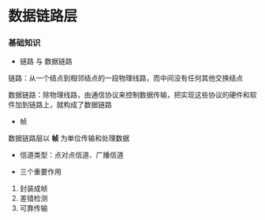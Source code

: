 # 数据链路层


### 基础知识

* 链路 与 数据链路

链路：从一个结点到相邻结点的一段物理线路，而中间没有任何其他交换结点

数据链路：除物理线路，由通信协议来控制数据传输，把实现这些协议的硬件和软件加到链路上，就构成了数据链路

* 帧

数据链路层以 **帧** 为单位传输和处理数据


* 信道类型：点对点信道、广播信道


* 三个重要作用

1. 封装成帧
2. 差错检测
3. 可靠传输
